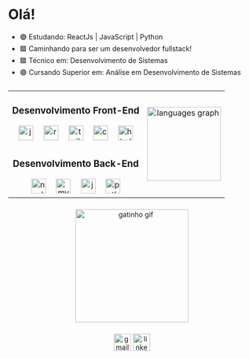 <h1 align="left">Olá! </h1>

- 🟣 Estudando: ReactJs | JavaScript | Python
- 🟪 Caminhando para ser um desenvolvedor fullstack!
- 🟪 Técnico em: Desenvolvimento de Sistemas
- 🟣 Cursando Superior em: Análise em Desenvolvimento de Sistemas

###

<table align="center">
  <tr>
    <td>
      <h3 align="center">Desenvolvimento Front-End</h3>
      <div align="center">
        <img src="https://cdn.jsdelivr.net/gh/devicons/devicon/icons/javascript/javascript-original.svg" height="30" alt="javascript logo"  />
        <img width="12" />
        <img src="https://cdn.jsdelivr.net/gh/devicons/devicon/icons/react/react-original.svg" height="30" alt="react logo"  />
        <img width="12" />
        <img src="https://cdn.simpleicons.org/tailwindcss/06B6D4" height="30" alt="tailwindcss logo"  />
        <img width="12" />
        <img src="https://cdn.simpleicons.org/css3/1572B6" height="30" alt="css3 logo"  />
        <img width="12" />
        <img src="https://cdn.simpleicons.org/html5/E34F26" height="30" alt="html5 logo"  />
      </div>
    </td>
    <td rowspan="2">
      <div align="center">
        <img src="https://github-readme-stats.vercel.app/api/top-langs?username=Eduardo-Virissimo&locale=pt-br&hide_title=true&layout=compact&card_width=320&langs_count=8&theme=aura_dark&hide_border=true" height="150" alt="languages graph"  />
      </div>
    </td>
  </tr>
  <tr>
    <td>
      <h3 align="center">Desenvolvimento Back-End</h3>
      <div align="center">
        <img src="https://cdn.simpleicons.org/nodedotjs/339933" height="30" alt="nodejs logo"  />
        <img width="12" />
        <img src="https://cdn.jsdelivr.net/gh/devicons/devicon/icons/mysql/mysql-original.svg" height="30" alt="mysql logo"  />
        <img width="12" />
        <img src="https://cdn.jsdelivr.net/gh/devicons/devicon/icons/java/java-original.svg" height="30" alt="java logo"  />
        <img width="12" />
        <img src="https://cdn.jsdelivr.net/gh/devicons/devicon/icons/python/python-original.svg" height="30" alt="python logo"  />
      </div>
    </td>
  </tr>
</table>

###

<div align="center">
  <img src="https://www.tramaweb.com.br/wp-content/uploads/2019/10/f6719fd6-tenor.gif" height="230" alt="gatinho gif"  />
</div>

###

<div align="center">
  <a href="mailto:eduardoteixeiravirissimo@gmail.com"><img src="https://img.shields.io/static/v1?message=Gmail&logo=gmail&label=&color=D14836&logoColor=white&labelColor=&style=for-the-badge" height="35" alt="gmail logo"  /></a>
  <a href="https://www.linkedin.com/in/eduardo-teixeira-viríssimo-46471624b/" target="_blank"><img src="https://img.shields.io/static/v1?message=LinkedIn&logo=linkedin&label=&color=0077B5&logoColor=white&labelColor=&style=for-the-badge" height="35" alt="linkedin logo"  /></a> 
</div>

###
